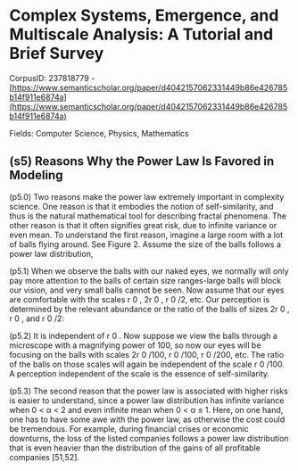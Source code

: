 # Complex Systems, Emergence, and Multiscale Analysis: A Tutorial and Brief Survey

CorpusID: 237818779 - [https://www.semanticscholar.org/paper/d4042157062331449b86e426785b14f911e6874a](https://www.semanticscholar.org/paper/d4042157062331449b86e426785b14f911e6874a)

Fields: Computer Science, Physics, Mathematics

## (s5) Reasons Why the Power Law Is Favored in Modeling
(p5.0) Two reasons make the power law extremely important in complexity science. One reason is that it embodies the notion of self-similarity, and thus is the natural mathematical tool for describing fractal phenomena. The other reason is that it often signifies great risk, due to infinite variance or even mean. To understand the first reason, imagine a large room with a lot of balls flying around. See Figure 2. Assume the size of the balls follows a power law distribution,

(p5.1) When we observe the balls with our naked eyes, we normally will only pay more attention to the balls of certain size ranges-large balls will block our vision, and very small balls cannot be seen. Now assume that our eyes are comfortable with the scales r 0 , 2r 0 , r 0 /2, etc. Our perception is determined by the relevant abundance or the ratio of the balls of sizes 2r 0 , r 0 , and r 0 /2:

(p5.2) It is independent of r 0 . Now suppose we view the balls through a microscope with a magnifying power of 100, so now our eyes will be focusing on the balls with scales 2r 0 /100, r 0 /100, r 0 /200, etc. The ratio of the balls on those scales will again be independent of the scale r 0 /100. A perception independent of the scale is the essence of self-similarity.

(p5.3) The second reason that the power law is associated with higher risks is easier to understand, since a power law distribution has infinite variance when 0 < α < 2 and even infinite mean when 0 < α ≤ 1. Here, on one hand, one has to have some awe with the power law, as otherwise the cost could be tremendous. For example, during financial crises or economic downturns, the loss of the listed companies follows a power law distribution that is even heavier than the distribution of the gains of all profitable companies [51,52].
